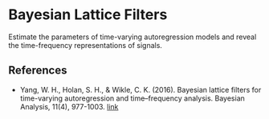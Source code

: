 # Bayesian Lattice Filters

Estimate the parameters of time-varying autoregression models and reveal the time-frequency representations of signals.


## References
* Yang, W. H., Holan, S. H., & Wikle, C. K. (2016). Bayesian lattice filters for time-varying autoregression and time–frequency analysis. Bayesian Analysis, 11(4), 977-1003. [link](https://projecteuclid.org/journals/bayesian-analysis/volume-11/issue-4/Bayesian-Lattice-Filters-for-Time-Varying-Autoregression-and-TimeFrequency-Analysis/10.1214/15-BA978.full?tab=ArticleLink)
